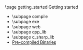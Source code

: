 \page getting_started Getting started
- \subpage compile
- \subpage exe
- \subpage web
- \subpage cpp_lib
- \subpage c_sharp_lib
- <a href="dist">Pre-compiled Binaries</a>